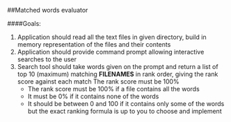 ##Matched words evaluator

####Goals:

1. Application should read all the text files in given directory, build in memory representation of the files and their contents
2. Application should provide command prompt allowing interactive searches to the user 
2. Search tool should take words given on the prompt and return a list of top 10 (maximum) matching **FILENAMES** in rank order, giving the rank score against each match
  The rank score must be 100%
   * The rank score must be 100% if a file contains all the words
   * It must be 0% if it contains none of the words
   * It should be between 0 and 100 if it contains only some of the words but the exact ranking formula
     is up to you to choose and implement
